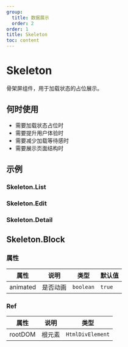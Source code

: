 ```yaml
---
group:
  title: 数据展示
  order: 2
order: 1
title: Skeleton
toc: content
---
```


# Skeleton

骨架屏组件，用于加载状态的占位展示。

## 何时使用

- 需要加载状态占位时
- 需要提升用户体验时
- 需要减少加载等待感时
- 需要展示页面结构时

## 示例

### Skeleton.List

<code src="./demos/List/index.jsx"></code>

### Skeleton.Edit

<code src="./demos/Edit/index.jsx"></code>

### Skeleton.Detail

<code src="./demos/Detail/index.jsx"></code>

## Skeleton.Block

### 属性

| 属性     | 说明     | 类型      | 默认值 |
| -------- | -------- | --------- | ------ |
| animated | 是否动画 | `boolean` | `true` |

### Ref

| 属性    | 说明   | 类型             |
| ------- | ------ | ---------------- |
| rootDOM | 根元素 | `HtmlDivElement` |
